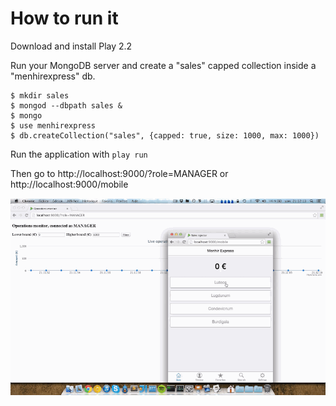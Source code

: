 How to run it
=====================================

Download and install Play 2.2

Run your MongoDB server and create a "sales" capped collection inside a "menhirexpress" db.

```
$ mkdir sales
$ mongod --dbpath sales &
$ mongo
$ use menhirexpress
$ db.createCollection("sales", {capped: true, size: 1000, max: 1000})
```

Run the application with `play run`

Then go to http://localhost:9000/?role=MANAGER or http://localhost:9000/mobile


![Final app](https://raw.githubusercontent.com/mathieuancelin/menhirexpress-devoxxfr14/master/codestory.gif)
